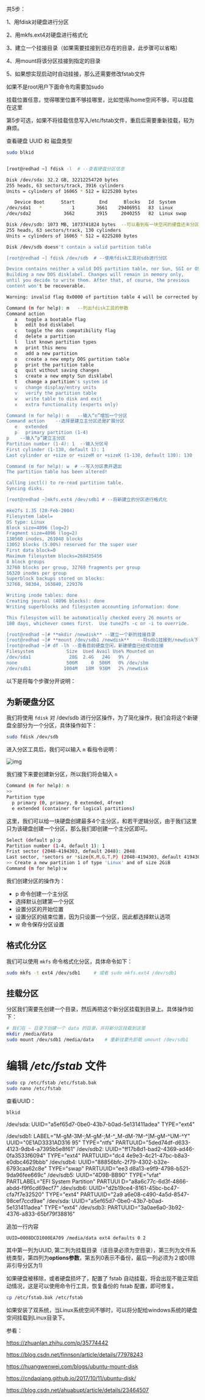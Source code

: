 共5步：

1、用fdisk对硬盘进行分区 

2、用mkfs.ext4对硬盘进行格式化 

3、建立一个挂接目录（如果需要挂接到已存在的目录，此步骤可以省略） 

4、用mount将该分区挂接到指定的目录 

5、如果想实现启动时自动挂接，那么还需要修改fstab文件   



如果不是root用户下面命令均需要加sudo

挂载位置任意，觉得哪里位置不够挂哪里，比如觉得/home空间不够，可以挂载在这里

第5步可选，如果不将挂载信息写入/etc/fstab文件，重启后需要重新挂载，较为麻烦。

查看硬盘 UUID 和 磁盘类型

```bash
sudo blkid
```


```bash

[root@redhad ~] fdisk -l  # --查看硬盘分区信息  

Disk /dev/sda: 32.2 GB, 32212254720 bytes  
255 heads, 63 sectors/track, 3916 cylinders  
Units = cylinders of 16065 * 512 = 8225280 bytes  

   Device Boot      Start         End      Blocks   Id  System  
/dev/sda1   *           1        3661    29406951   83  Linux  
/dev/sda2            3662        3915     2040255   82  Linux swap  

Disk /dev/sdb: 1073 MB, 1073741824 bytes  --可以看到有一块空闲的硬盘还未分区  
255 heads, 63 sectors/track, 130 cylinders  
Units = cylinders of 16065 * 512 = 8225280 bytes  

Disk /dev/sdb doesn't contain a valid partition table    

[root@redhad ~] fdisk /dev/sdb  # --使用fdisk工具对sdb进行分区  

Device contains neither a valid DOS partition table, nor Sun, SGI or OSF disklabel  
Building a new DOS disklabel. Changes will remain in memory only,  
until you decide to write them. After that, of course, the previous  
content won't be recoverable.  

Warning: invalid flag 0x0000 of partition table 4 will be corrected by w(rite)  

Command (m for help): m   --列出fdisk工具的参数  
Command action  
   a   toggle a bootable flag  
   b   edit bsd disklabel  
   c   toggle the dos compatibility flag  
   d   delete a partition  
   l   list known partition types  
   m   print this menu  
   n   add a new partition  
   o   create a new empty DOS partition table  
   p   print the partition table  
   q   quit without saving changes  
   s   create a new empty Sun disklabel  
   t   change a partition's system id  
   u   change display/entry units  
   v   verify the partition table  
   w   write table to disk and exit  
   x   extra functionality (experts only)  

Command (m for help): n   --输入“n”增加一个分区  
Command action    --选择是建立主分区还是扩展分区  
   e   extended  
   p   primary partition (1-4)  
p    --输入“p”建立主分区  
Partition number (1-4): 1  --输入分区号  
First cylinder (1-130, default 1): 1  
Last cylinder or +size or +sizeM or +sizeK (1-130, default 130): 130  

Command (m for help): w  # --写入分区表并退出  
The partition table has been altered!  

Calling ioctl() to re-read partition table.  
Syncing disks.    

[root@redhad ~]mkfs.ext4 /dev/sdb1 # --将新建立的分区进行格式化  

mke2fs 1.35 (28-Feb-2004)  
Filesystem label=  
OS type: Linux  
Block size=4096 (log=2)  
Fragment size=4096 (log=2)  
130560 inodes, 261048 blocks  
13052 blocks (5.00%) reserved for the super user  
First data block=0  
Maximum filesystem blocks=268435456  
8 block groups  
32768 blocks per group, 32768 fragments per group  
16320 inodes per group  
Superblock backups stored on blocks:   
32768, 98304, 163840, 229376  

Writing inode tables: done                              
Creating journal (4096 blocks): done  
Writing superblocks and filesystem accounting information: done  

This filesystem will be automatically checked every 26 mounts or  
180 days, whichever comes first.  Use tune2fs -c or -i to override.  

[root@redhad ~]# **mkdir /newdisk** --建立一个新的挂接目录  
[root@redhad ~]# **mount /dev/sdb1 /newdisk**   --将sdb1挂接到/newdisk下  
[root@redhad ~]# df -lh --查看目前硬盘空闲，新建硬盘已经成功挂接  
Filesystem            Size  Used Avail Use% Mounted on  
/dev/sda1              28G  2.4G   24G   9% /  
none                  506M     0  506M   0% /dev/shm  
/dev/sdb1            1004M   18M  936M   2% /newdisk  

```



以下是将每个步骤分开说明：

## 为新硬盘分区

我们将使用 `fdisk` 对 /dev/sdb 进行分区操作，为了简化操作，我们会将这个新硬盘全部分为一个分区，具体操作如下：

```bash
sudo fdisk /dev/sdb
```

进入分区工具后，我们可以输入 `m` 看指令说明：

![img](https://pic3.zhimg.com/80/v2-e407a7035faa63b7356f32c6ad9770ee_hd.jpg)

我们接下来要创建新分区，所以我们将会输入 `n`

```bash
Command (m for help): n
>> 
Partition type
  p primary (0, primary, 0 extended, 4free)
  e extended (container for logical partitions)
```

这里，我们可以给一块硬盘创建最多4个主分区，和若干逻辑分区，由于我们这里只为该硬盘创建一个分区，那么我们即创建一个主分区即可。

```bash
Select (default p):p
Partition number (1-4, default 1): 1
Frist sector (2048-4194303, default 2048): 2048
Last sector, *sectors or *size{K,M,G,T,P} (2048-4194303, default 4194303): 4194303
>> Create a new partition 1 of type 'Linux' and of size 2GiB
Command (m for help):w
```

我们创建分区的操作为：
- p 命令创建一个主分区
- 选择默认创建第一个分区
- 设置分区的开始位置
- 设置分区的结束位置，因为只设置一个分区，因此都选择默认选项
- w 命令保存分区设置



## 格式化分区

我们可以使用 `mkfs` 命令格式化分区，具体命令如下：

```bash
sudo mkfs -t ext4 /dev/sdb1		# 或者 sudo mkfs.ext4 /dev/sdb1
```



## 挂载分区

分区我们需要先创建一个目录，然后再把这个新分区挂载到目录上。具体操作如下：

```bash
# 我们在 ~ 目录下创建一个 data 的目录，并将新分区挂载到这里
mkdir /media/data
sudo mount /dev/sdb1 /media/data	# 重新挂要先卸载 umount /dev/sdb1
```



# 编辑 */etc/fstab* 文件

```bash
sudo cp /etc/fstab /etc/fstab.bak
sudo nano /etc/fstab
```

查看UUID：

```bash
blkid
```

/dev/sda: UUID="a5ef65d7-0be0-43b7-b0ad-5e131411adea" TYPE="ext4"

/dev/sdb1: LABEL="M-gM-3M-;M-gM-;M-^_M-dM-?M-^]M-gM-^UM-^Y" UUID="0E1AD3331AD316                                                                                                                                                             95" TYPE="ntfs" PARTUUID="5ded74df-d633-4123-9db4-a7395b5e8f61"
/dev/sdb2: UUID="ff17b8d1-bad2-4369-ad46-0fa3533f6094" TYPE="ext4" PARTUUID="dc4                                                                                                                                                             4e9e3-4c21-47bc-b8a3-e0dbc4629bbb"
/dev/sdb4: UUID="88856bfc-2f79-4302-b32e-6793caa62c8e" TYPE="swap" PARTUUID="ee3                                                                                                                                                             d8a13-e9f9-4798-b521-9da96fee669c"
/dev/sdb5: UUID="4D9B-BB90" TYPE="vfat" PARTLABEL="EFI System Partition" PARTUUI                                                                                                                                                             D="a8a6c77c-6d3f-4866-abdd-f9f6cd69ecf7"
/dev/sdb6: UUID="d2b19ce4-8161-45bc-bc47-cfa7f7e32520" TYPE="ext4" PARTUUID="2a9                                                                                                                                                             a6e08-c490-4a5d-8547-98cef7ccd9ae"
/dev/sda: UUID="a5ef65d7-0be0-43b7-b0ad-5e131411adea" TYPE="ext4"
/dev/sdb3: PARTUUID="3a0ae6a0-3b92-4376-a833-65bf79f38816"

追加一行内容

```text
UUID=0008DCD1000EA709 /media/data ext4 defaults 0 2
```

其中第一列为UUID, 第二列为挂载目录（该目录必须为空目录），第三列为文件系统类型，第四列为**options参数**，第五列0表示不备份，最后一列必须为２或0(除非引导分区为1)

如果硬盘被移除，或者硬盘损坏了，配置了 fstab 自动挂载，将会出现不能正常启动情况，这是可以使用命令行工具，恢复备份的 fstab 配置，即可修复。

```bash
cp /etc/fstab.bak /etc/fstab
```



如果安装了双系统，当Linux系统空间不够时，可以将分配给windows系统的硬盘空间挂载到Linux目录下。



参看：

https://zhuanlan.zhihu.com/p/35774442

https://blog.csdn.net/finnson/article/details/77978243

https://huangwenwei.com/blogs/ubuntu-mount-disk

https://cndaqiang.github.io/2017/10/11/ubuntu-disk/

https://blog.csdn.net/ahuabupt/article/details/23464507